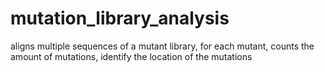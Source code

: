 # mutation_library_analysis
aligns multiple sequences of a mutant library, for each mutant, counts the amount of mutations, identify the location of the mutations 
